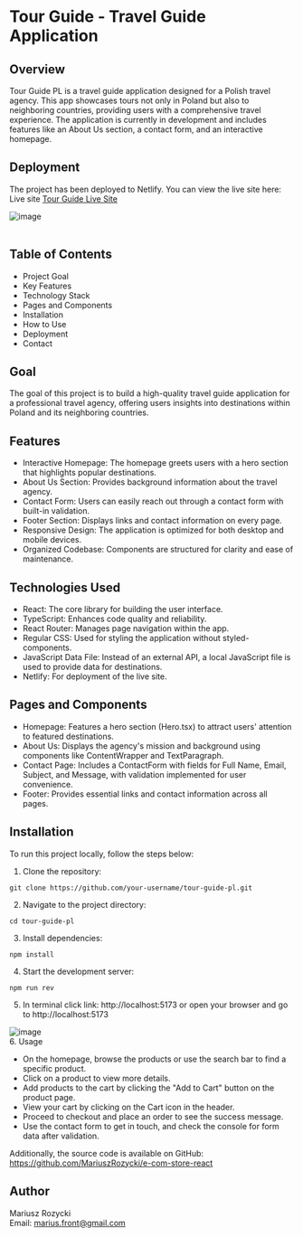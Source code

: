 # Tour Guide - Travel Guide Application

## Overview
Tour Guide PL is a travel guide application designed for a Polish travel agency. This app showcases tours not only in Poland but also to neighboring countries, providing users with a comprehensive travel experience. The application is currently in development and includes features like an About Us section, a contact form, and an interactive homepage.

## Deployment
The project has been deployed to Netlify. You can view the live site here:
Live site [Tour Guide Live Site](https://main--tour-guide-tomek.netlify.app/)

![image](https://github.com/user-attachments/assets/5cdc8de8-7597-4d28-9388-8e231cd7ae7f)
<br>
<br>

## Table of Contents
- Project Goal
- Key Features
- Technology Stack
- Pages and Components
- Installation
- How to Use
- Deployment
- Contact

## Goal
The goal of this project is to build a high-quality travel guide application for a professional travel agency, offering users insights into destinations within Poland and its neighboring countries.

## Features
- Interactive Homepage: The homepage greets users with a hero section that highlights popular destinations.
- About Us Section: Provides background information about the travel agency.
- Contact Form: Users can easily reach out through a contact form with built-in validation.
- Footer Section: Displays links and contact information on every page.
- Responsive Design: The application is optimized for both desktop and mobile devices.
- Organized Codebase: Components are structured for clarity and ease of maintenance.

## Technologies Used

- React: The core library for building the user interface.
- TypeScript: Enhances code quality and reliability.
- React Router: Manages page navigation within the app.
- Regular CSS: Used for styling the application without styled-components.
- JavaScript Data File: Instead of an external API, a local JavaScript file is used to provide data for destinations.
- Netlify: For deployment of the live site.

## Pages and Components
- Homepage: Features a hero section (Hero.tsx) to attract users' attention to featured destinations.
- About Us: Displays the agency's mission and background using components like ContentWrapper and TextParagraph.
- Contact Page: Includes a ContactForm with fields for Full Name, Email, Subject, and Message, with validation implemented for user convenience.
- Footer: Provides essential links and contact information across all pages.


## Installation
To run this project locally, follow the steps below:

1. Clone the repository:<br>

```
git clone https://github.com/your-username/tour-guide-pl.git
```

2. Navigate to the project directory:<br>

```
cd tour-guide-pl
```

3. Install dependencies:<br>

```
npm install
```

4. Start the development server:<br>
```
npm run rev
```

5. In terminal click link: http://localhost:5173 or open your browser and go to http://localhost:5173

![image](https://github.com/user-attachments/assets/47c74803-7052-4131-b58e-c1ccec57e2b9)
<br>
6. Usage
- On the homepage, browse the products or use the search bar to find a specific product.
- Click on a product to view more details.
- Add products to the cart by clicking the "Add to Cart" button on the product page.
- View your cart by clicking on the Cart icon in the header.
- Proceed to checkout and place an order to see the success message.
- Use the contact form to get in touch, and check the console for form data after validation.

Additionally, the source code is available on GitHub:
https://github.com/MariuszRozycki/e-com-store-react

## Author
Mariusz Rozycki <br>
Email: marius.front@gmail.com

 
